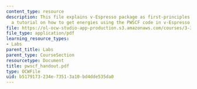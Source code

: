 ```yaml
---
content_type: resource
description: This file explains v-Espresso package as first-principles code and contains
  a tutorial on how to get energies using the PWSCF code in v-Espresso.
file: https://ol-ocw-studio-app-production.s3.amazonaws.com/courses/3-320-atomistic-computer-modeling-of-materials-sma-5107-spring-2005/b5179173234e73513a10bd4dde535da0_pwscf_handout.pdf
file_type: application/pdf
learning_resource_types:
- Labs
parent_title: Labs
parent_type: CourseSection
resourcetype: Document
title: pwscf_handout.pdf
type: OCWFile
uid: b5179173-234e-7351-3a10-bd4dde535da0
---
```

